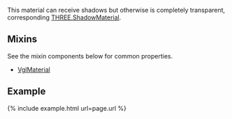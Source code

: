 This material can receive shadows but otherwise is completely transparent, corresponding [THREE.ShadowMaterial](https://threejs.org/docs/index.html#api/materials/ShadowMaterial).

## Mixins
See the mixin components below for common properties.
* [VglMaterial](vgl-material)

## Example
{% include example.html url=page.url %}
